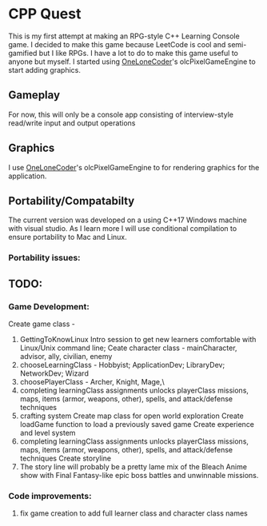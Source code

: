# CPP Quest

This is my first attempt at making an RPG-style C++ Learning Console game. I decided to make this game because LeetCode is cool and semi-gamified but I like RPGs. I have a lot to do to make this game useful to anyone but myself. 
I started using <a href="https://github.com/OneLoneCoderCommunity">OneLoneCoder<a/>'s olcPixelGameEngine to start adding graphics.

## Gameplay
For now, this will only be a console app consisting of interview-style read/write input and output operations

## Graphics
I use <a href="https://github.com/OneLoneCoderCommunity">OneLoneCoder<a/>'s olcPixelGameEngine to for rendering graphics for the application.

## Portability/Compatabilty
The current version was developed on a using C++17 Windows machine with visual studio. As I learn more I will use conditional compilation to ensure portability to Mac and Linux.
### Portability issues:

## TODO:
### Game Development:
Create game class - 
  1) GettingToKnowLinux Intro session to get new learners comfortable with Linux/Unix command line; 
Ceate character class - mainCharacter, advisor, ally, civilian, enemy
  1) chooseLearningClass - Hobbyist; ApplicationDev; LibraryDev; NetworkDev; Wizard
  2) choosePlayerClass - Archer, Knight, Mage,\
  3) completing learningClass assignments unlocks playerClass missions, maps, items (armor, weapons, other), spells, and attack/defense techniques
  4) crafting system
Create map class for open world exploration
Create loadGame function to load a previously saved game
Create experience and level system
  1) completing learningClass assignments unlocks playerClass missions, maps, items (armor, weapons, other), spells, and attack/defense techniques
 Create storyline
  1) The story line will probably be a pretty lame mix of the Bleach Anime show with Final Fantasy-like epic boss battles and unwinnable missions.

### Code improvements:
1) fix game creation to add full learner class and character class names


